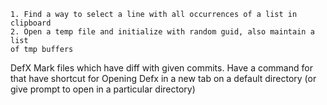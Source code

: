 
	1. Find a way to select a line with all occurrences of a list in clipboard
	2. Open a temp file and initialize with random guid, also maintain a list
	of tmp buffers

DefX
	Mark files which have diff with given commits. Have a command for that
	have shortcut for Opening Defx in a new tab on a default directory (or
	give prompt to open in a particular directory)
